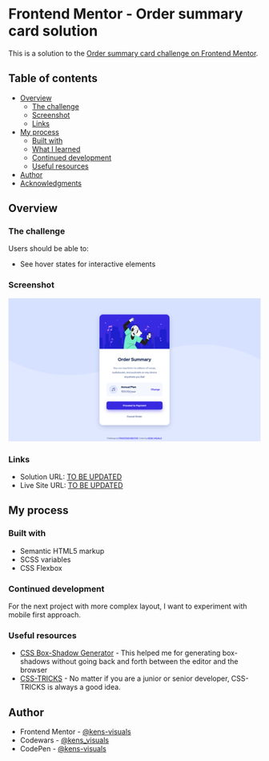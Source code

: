 # Frontend Mentor - Order summary card solution

This is a solution to the [Order summary card challenge on Frontend Mentor](https://www.frontendmentor.io/challenges/order-summary-component-QlPmajDUj).

## Table of contents

- [Overview](#overview)
  - [The challenge](#the-challenge)
  - [Screenshot](#screenshot)
  - [Links](#links)
- [My process](#my-process)
  - [Built with](#built-with)
  - [What I learned](#what-i-learned)
  - [Continued development](#continued-development)
  - [Useful resources](#useful-resources)
- [Author](#author)
- [Acknowledgments](#acknowledgments)

## Overview

### The challenge

Users should be able to:

- See hover states for interactive elements

### Screenshot

![screenshot](./images/screenshot.png)

### Links

- Solution URL: [TO BE UPDATED](https://your-solution-url.com)
- Live Site URL: [TO BE UPDATED](https://your-live-site-url.com)

## My process

### Built with

- Semantic HTML5 markup
- SCSS variables
- CSS Flexbox

### Continued development

For the next project with more complex layout, I want to experiment with mobile first approach.

### Useful resources

- [CSS Box-Shadow Generator](https://html-css-js.com/css/generator/box-shadow/) - This helped me for generating box-shadows without going back and forth between the editor and the browser
- [CSS-TRICKS](https://css-tricks.com/) - No matter if you are a junior or senior developer, CSS-TRICKS is always a good idea.

## Author

- Frontend Mentor - [@kens-visuals](https://www.frontendmentor.io/profile/kens-visuals)
- Codewars - [@kens_visuals](https://www.codewars.com/users/kens_visuals)
- CodePen - [@kens-visuals](https://codepen.io/kens-visuals)
